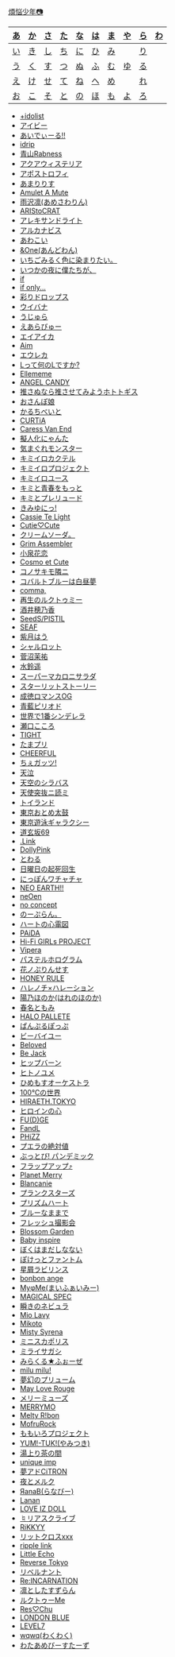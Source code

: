 [煩悩少年📷️](about.md)

| [あ](#a) | [か](#ka) | [さ](#sa) | [た](#ta) | [な](#na) | [は](#ha) | [ま](#ma) | [や](#ya) | [ら](#ra) | [わ](#wa) |
| :-:      | :-:       | :-:       | :-:       | :-:       | :-:       | :-:       | :-:       | :-:       | :-:       |
| [い](#i) | [き](#ki) | [し](#si) | [ち](#ti) | [に](#ni) | [ひ](#hi) | [み](#mi) |           | [り](#ri) |           |
| [う](#u) | [く](#ku) | [す](#su) | [つ](#tu) | [ぬ](#nu) | [ふ](#hu) | [む](#mu) | [ゆ](#yu) | [る](#ru) |           |
| [え](#e) | [け](#ke) | [せ](#se) | [て](#te) | [ね](#ne) | [へ](#he) | [め](#me) |           | [れ](#re) |           |
| [お](#o) | [こ](#ko) | [そ](#so) | [と](#to) | [の](#no) | [ほ](#ho) | [も](#mo) | [よ](#yo) | [ろ](#ro) |           |

- <a id="a" href="https://x.com/search?f=live&q=from%3Ameisou_shounen+%23%E3%82%A2%E3%82%A4%E3%83%89%E3%83%AA%E3%82%B9%E3%83%88+OR+%23idolist">+idolist</a>
- [アイビー](https://x.com/search?f=live&q=from%3Ameisou_shounen+%23%E3%82%AB%E3%82%BF%E3%82%AB%E3%83%8A%E3%82%A2%E3%82%A4%E3%83%93%E3%83%BC)
- [あいでぃーる!!](https://x.com/search?f=live&q=from%3Ameisou_shounen+%23%E3%81%82%E3%81%84%E3%81%A7%E3%81%83%E3%83%BC%E3%82%8B)
- [idrip](https://x.com/search?f=live&q=from%3Ameisou_shounen+%23idrip)
- [青山Rabness](https://x.com/search?f=live&q=from%3Ameisou_shounen+%23%E9%9D%92%E3%83%A9%E3%83%93)
- [アクアウィステリア](https://x.com/search?f=live&q=from%3Ameisou_shounen+%23%E3%82%A2%E3%82%AF%E3%82%A2%E3%82%A6%E3%82%A3%E3%82%B9%E3%83%86%E3%83%AA%E3%82%A2+OR+%23%E3%82%A2%E3%82%AF%E3%82%A6%E3%82%A3%E3%82%B9)
- [アポストロフィ](https://x.com/search?f=live&q=from%3Ameisou_shounen+%23%E3%82%A2%E3%83%9D%E3%82%B9%E3%83%88%E3%83%AD%E3%83%95%E3%82%A3)
- [あまりりす](https://x.com/search?f=live&q=from%3Ameisou_shounen+%23%E3%81%82%E3%81%BE%E3%82%8A%E3%82%8A%E3%81%99)
- [Amulet A Mute](https://x.com/search?f=live&q=from%3Ameisou_shounen+%23%E3%81%82%E3%82%80%E3%81%82%E3%82%80)
- [雨沢凛(あめさわりん)](https://x.com/search?f=live&q=from%3Ameisou_shounen+%23%E9%9B%A8%E6%B2%A2%E5%87%9B)
- [ARIStoCRAT](https://x.com/search?f=live&q=from%3Ameisou_shounen+%23%E3%82%A2%E3%83%AA%E3%82%AF%E3%83%A9+OR+%23ARIStoCRAT)
- [アレキサンドライト](https://x.com/search?f=live&q=from%3Ameisou_shounen+%23%E3%82%A2%E3%83%AC%E3%82%AD%E3%82%B5%E3%83%B3%E3%83%89%E3%83%A9%E3%82%A4%E3%83%88)
- [アルカナビス](https://x.com/search?f=live&q=from%3Ameisou_shounen+%23%E3%82%A2%E3%83%AB%E3%82%AB%E3%83%8A%E3%83%93%E3%82%B9)
- [あわこい](https://x.com/search?f=live&q=from%3Ameisou_shounen+%23%E3%81%82%E3%82%8F%E3%81%93%E3%81%84)
- [&One(あんどわん)](https://x.com/search?f=live&q=from%3Ameisou_shounen+%23%E3%82%A2%E3%83%B3%E3%83%89%E3%83%AF%E3%83%B3)
- <a id="i" href="https://x.com/search?f=live&q=from%3Ameisou_shounen+%23%E3%81%84%E3%81%A1%E3%81%BF%E3%82%8B">いちごみるく色に染まりたい。</a>
- [いつかの夜に僕たちが、](https://x.com/search?f=live&q=from%3Ameisou_shounen+%23%E3%81%84%E3%81%A4%E3%81%8B%E3%81%AE%E5%A4%9C%E3%81%AB%E5%83%95%E3%81%9F%E3%81%A1%E3%81%8C)
- [if](https://x.com/search?f=live&q=from%3Ameisou_shounen+%23%E3%81%84%E3%81%B5%E3%81%97%E3%82%87%E3%81%A3%E3%81%A8)
- [if only...](https://x.com/search?f=live&q=from%3Ameisou_shounen+%23%E3%81%84%E3%81%B5%E3%81%8A%E3%82%93)
- [彩りドロップス](https://x.com/search?f=live&q=from%3Ameisou_shounen+%23%E5%BD%A9%E3%82%8A%E3%83%89%E3%83%AD%E3%83%83%E3%83%97%E3%82%B9)
- <a id="u" href="https://x.com/search?f=live&q=from%3Ameisou_shounen+%23%E3%82%A6%E3%82%A4%E3%83%90%E3%83%8A">ウイバナ</a>
- [うじゅら](https://x.com/search?f=live&q=from%3Ameisou_shounen+%23%E3%81%86%E3%81%98%E3%82%85%E3%82%89)
- <a id="e" href="https://x.com/search?f=live&q=from%3Ameisou_shounen+%23%E3%81%88%E3%81%82%E3%82%89%E3%81%B3%E3%82%85%E3%83%BC">えあらびゅー</a>
- [エイアイカ](https://x.com/search?f=live&q=from%3Ameisou_shounen+%23%E3%82%A8%E3%82%A4%E3%82%A2%E3%82%A4%E3%82%AB)
- [Aim](https://x.com/search?f=live&q=from%3Ameisou_shounen+%23Aim)
- [エウレカ](https://x.com/search?f=live&q=from%3Ameisou_shounen+%23%E3%82%A8%E3%82%A6%E3%83%AC%E3%82%AB)
- [Lって何のLですか?](https://x.com/search?f=live&q=from%3Ameisou_shounen+%23L%E3%81%AA%E3%82%93)
- [Ellememe](https://x.com/search?f=live&q=from%3Ameisou_shounen+%23Ellememe)
- [ANGEL CANDY](https://x.com/search?f=live&q=from%3Ameisou_shounen+%23%E3%81%88%E3%82%93%E3%81%A7%E3%81%83%E3%83%BC)
- <a id="o" href="https://x.com/search?f=live&q=from%3Ameisou_shounen+%23%E6%8E%A8%E3%81%95%E3%83%9B%E3%83%88">推さぬなら推させてみようホトトギス</a>
- [おさんぽ娘](https://x.com/search?f=live&q=from%3Ameisou_shounen+%23%E3%81%8A%E3%81%95%E3%82%93%E3%81%BD%E5%A8%98)
- <a id="ka" href="https://x.com/search?f=live&q=from%3Ameisou_shounen+%23%E3%81%8B%E3%82%8B%E3%81%A1%E3%81%B9%E3%81%84%E3%81%A8">かるちべいと</a>
- [CURTiA](https://x.com/search?f=live&q=from%3Ameisou_shounen+%23CURTiA)
- [Caress Van End](https://x.com/search?f=live&q=from%3Ameisou_shounen+%23%E3%82%AB%E3%83%AC%E3%83%90%E3%83%B3)
- <a id="ki" href="https://x.com/search?f=live&q=from%3Ameisou_shounen+%23%E6%93%AC%E4%BA%BA%E5%8C%96%E3%81%AB%E3%82%83%E3%82%93%E3%81%9F+OR+%23%E5%B8%82%E3%83%B6%E8%B0%B7%E5%87%AA%E7%B4%97">擬人化にゃんた</a>
- [気まぐれモンスター](https://x.com/search?f=live&q=from%3Ameisou_shounen+%23%E3%81%90%E3%82%8C%E3%82%82%E3%82%93%E5%86%99%E7%9C%9F+OR+%23%E3%81%90%E3%82%8C%E3%82%82%E3%82%93)
- [キミイロカクテル](https://x.com/search?f=live&q=from%3Ameisou_shounen+%23%E3%82%AD%E3%83%9F%E3%82%AB%E3%82%AF)
- [キミイロプロジェクト](https://x.com/search?f=live&q=from%3Ameisou_shounen+%23%E3%82%AD%E3%83%9F%E3%82%A4%E3%83%AD%E3%83%97%E3%83%AD%E3%82%B8%E3%82%A7%E3%82%AF%E3%83%88)
- [キミイロユース](https://x.com/search?f=live&q=from%3Ameisou_shounen+%23%E3%82%AD%E3%83%9F%E3%82%A4%E3%83%AD%E3%83%A6%E3%83%BC%E3%82%B9)
- [キミと青春をもっと](https://x.com/search?f=live&q=from%3Ameisou_shounen+%23%E3%82%AD%E3%83%9F%E9%9D%92)
- [キミとプレリュード](https://x.com/search?f=live&q=from%3Ameisou_shounen+%23%E3%82%AD%E3%83%9F%E3%81%A8%E3%83%97%E3%83%AC%E3%83%AA%E3%83%A5%E3%83%BC%E3%83%89)
- [きみゆにっ!](https://x.com/search?f=live&q=from%3Ameisou_shounen+%23%E3%81%8D%E3%81%BF%E3%82%86%E3%81%AB%E3%81%A3)
- [Cassie Te Light](https://x.com/search?f=live&q=from%3Ameisou_shounen+%23%E3%82%AD%E3%83%A3%E3%82%B7%E3%83%86%E3%83%A9)
- [Cutie♡Cute](https://x.com/search?f=live&q=from%3Ameisou_shounen+%23%E3%82%AD%E3%83%A5%E3%83%86%E3%82%A3%E3%82%AD%E3%83%A5)
- <a id="ku" href="https://x.com/search?f=live&q=from%3Ameisou_shounen+%23%E3%82%AF%E3%83%AA%E3%82%BD">クリームソーダ。</a>
- [Grim Assembler](https://x.com/search?f=live&q=from%3Ameisou_shounen+%23%E3%82%B0%E3%83%AA%E3%83%9E%E3%82%B9)
- <span id="ke"></span><a id="ko" href="https://x.com/search?f=live&q=from%3Ameisou_shounen+%23%E5%B0%8F%E6%B3%89%E8%8A%B1%E6%81%8B">小泉花恋</a>
- [Cosmo et Cute](https://x.com/search?f=live&q=from%3Ameisou_shounen+%23%E3%82%B3%E3%82%B9%E3%83%A2%E3%82%A8%E3%82%AD%E3%83%A5%E3%83%BC%E3%83%88)
- [コノサキモ隣ニ](https://x.com/search?f=live&q=from%3Ameisou_shounen+%23%E3%82%B3%E3%83%8E%E3%82%B5%E3%82%AD%E3%83%A2%E9%9A%A3%E3%83%8B)
- [コバルトブルーは白昼夢](https://x.com/search?f=live&q=from%3Ameisou_shounen+%23%E3%82%B3%E3%83%90%E3%83%AB%E3%83%88%E3%83%96%E3%83%AB%E3%83%BC%E3%81%AF%E7%99%BD%E6%98%BC%E5%A4%A2)
- [comma,](https://x.com/search?f=live&q=from%3Ameisou_shounen+%23comma)
- <a id="sa" href="https://x.com/search?f=live&q=from%3Ameisou_shounen+%23%E3%83%AB%E3%82%AF%E3%83%88%E3%82%A5%E3%83%9F%E3%83%BC+OR+%23%E3%83%AB%E3%82%AF%E3%83%88%E3%82%A5%E3%83%9F">再生のルクトゥミー</a>
- [酒井穂乃香](https://x.com/search?f=live&q=from%3Ameisou_shounen+%23%E9%85%92%E4%BA%95%E7%A9%82%E4%B9%83%E9%A6%99)
- <a id="si" href="https://x.com/search?f=live&q=from%3Ameisou_shounen+%23SeedSPISTIL">SeedS/PISTIL</a>
- [SEAF](https://x.com/search?f=live&q=from%3Ameisou_shounen+%23SEAF)
- [紫月はう](https://x.com/search?f=live&q=from%3Ameisou_shounen+%23%E7%B4%AB%E6%9C%88%E3%81%AF%E3%81%86)
- [シャルロット](https://x.com/search?f=live&q=from%3Ameisou_shounen+%23%E3%82%B7%E3%83%A3%E3%83%AB%E3%83%AD%E3%83%83%E3%83%88)
- <a id="su" href="https://x.com/search?f=live&q=from%3Ameisou_shounen+%23%E8%8F%85%E6%B2%BC%E8%8C%89%E7%A5%90">菅沼茉祐</a>
- [水鈴遥](https://x.com/search?f=live&q=from%3Ameisou_shounen+%23%E6%B0%B4%E9%88%B4%E9%81%A5)
- [スーパーマカロニサラダ](https://x.com/search?f=live&q=from%3Ameisou_shounen+%23%E3%82%B9%E3%83%BC%E3%83%91%E3%83%BC%E3%83%9E%E3%82%AB%E3%83%AD%E3%83%8B%E3%82%B5%E3%83%A9%E3%83%80+OR+%23%E3%82%B9%E3%83%91%E3%83%9E%E3%82%AB)
- [スターリットストーリー](https://x.com/search?f=live&q=from%3Ameisou_shounen+%23%E3%82%B9%E3%82%BF%E3%83%BC%E3%83%AA%E3%83%83%E3%83%88%E3%82%B9%E3%83%88%E3%83%BC%E3%83%AA%E3%83%BC)
- <a id="se" href="https://x.com/search?f=live&q=from%3Ameisou_shounen+%23%E6%88%90%E5%BE%B3%E3%83%AD%E3%83%9E%E3%83%B3%E3%82%B9OG">成徳ロマンスOG</a>
- [青藍ピリオド](https://x.com/search?f=live&q=from%3Ameisou_shounen+%23%E8%97%8D%E3%83%94%E3%83%AA)
- [世界で1番シンデレラ](https://x.com/search?f=live&q=from%3Ameisou_shounen+%23%E4%B8%96%E7%95%8C%E3%81%A71%E7%95%AA%E3%82%B7%E3%83%B3%E3%83%87%E3%83%AC%E3%83%A9)
- [瀬口こころ](https://x.com/search?f=live&q=from%3Ameisou_shounen+%23%E7%80%AC%E5%8F%A3%E3%81%93%E3%81%93%E3%82%8D)
- <span id="so"></span><a id="ta" href="https://x.com/search?f=live&q=from%3Ameisou_shounen+%23TIGHT">TIGHT</a>
- [たまプリ](https://x.com/search?f=live&q=from%3Ameisou_shounen+%23%E3%81%9F%E3%81%BE%E3%83%97%E3%83%AA+OR+%23%E3%81%9F%E3%81%BE%E3%81%B7%E3%82%8A)
- <a id="ti" href="https://x.com/search?f=live&q=from%3Ameisou_shounen+%23CHEERFUL">CHEERFUL</a>
- [ちぇガッツ!](https://x.com/search?f=live&q=from%3Ameisou_shounen+%23%E3%81%A1%E3%81%87%E3%82%AC%E3%83%83%E3%83%84)
- <span id="tu"></span><a id="te" href="https://x.com/search?f=live&q=from%3Ameisou_shounen+%23%E5%A4%A9%E6%B3%A3">天泣</a>
- [天空のシラバス](https://x.com/search?f=live&q=from%3Ameisou_shounen+%23%E5%A4%A9%E7%A9%BA%E3%81%AE%E3%82%B7%E3%83%A9%E3%83%90%E3%82%B9)
- [天使突抜ニ読ミ](https://x.com/search?f=live&q=from%3Ameisou_shounen+%23%E3%83%84%E3%82%AD%E3%83%A8%E3%83%9F)
- <a id="to" href="https://x.com/search?f=live&q=from%3Ameisou_shounen+%23%E3%83%88%E3%82%A4%E3%83%A9%E3%83%B3%E3%83%89">トイランド</a>
- [東京おとめ太鼓](https://x.com/search?f=live&q=from%3Ameisou_shounen+%23%E3%81%8A%E3%81%A8%E3%82%81%E3%83%95%E3%82%A9%E3%83%88)
- [東京遊泳ギャラクシー](https://x.com/search?f=live&q=from%3Ameisou_shounen+%23%E6%9D%B1%E4%BA%AC%E9%81%8A%E6%B3%B3%E3%82%AE%E3%83%A3%E3%83%A9%E3%82%AF%E3%82%B7%E3%83%BC)
- [道玄坂69](https://x.com/search?f=live&q=from%3Ameisou_shounen+%23%E9%81%93%E7%8E%84%E5%9D%8269)
- [.Link](https://x.com/search?f=live&q=from%3Ameisou_shounen+%23%E3%81%A9%E3%81%A3%E3%81%A8%E3%82%8A%E3%82%93%E3%81%8F)
- [DollyPink](https://x.com/search?f=live&q=from%3Ameisou_shounen+%23DollyPink)
- [とわる](https://x.com/search?f=live&q=from%3Ameisou_shounen+%23%E3%81%A8%E3%82%8F%E3%82%8B)
- <span id="na"></span><a id="ni" href="https://x.com/search?f=live&q=from%3Ameisou_shounen+%23%E3%83%8B%E3%83%81%E3%82%AB%E3%82%A4">日曜日の起死回生</a>
- [にっぽんワチャチャ](https://x.com/search?f=live&q=from%3Ameisou_shounen+%23%E3%81%AB%E3%81%A3%E3%81%BD%E3%82%93%E3%83%AF%E3%83%81%E3%83%A3%E3%83%81%E3%83%A3)
- <span id="nu"></span><a id="ne" href="https://x.com/search?f=live&q=from%3Ameisou_shounen+%23%E3%83%8D%E3%82%AA%E3%82%A2%E3%82%B9%E6%92%AE%E5%BD%B1%E9%83%A8">NEO EARTH!!</a>
- [neOen](https://x.com/search?f=live&q=from%3Ameisou_shounen+%23neOen)
- <a id="no" href="https://x.com/search?f=live&q=from%3Ameisou_shounen+%23%E3%81%AE%E3%83%BC%E3%81%93%E3%82%93">no concept</a>
- [のーぷらん。](https://x.com/search?f=live&q=from%3Ameisou_shounen+%23%E3%81%AE%E3%83%BC%E3%81%B7%E3%82%89%E3%82%93)
- <a id="ha" href="https://x.com/search?f=live&q=from%3Ameisou_shounen+%23%E3%83%8F%E3%83%88%E9%9B%BB">ハートの心電図</a>
- [PAiDA](https://x.com/search?f=live&q=from%3Ameisou_shounen+%23PAiDA)
- [Hi-Fi GIRLs PROJECT](https://x.com/search?f=live&q=from%3Ameisou_shounen+%23HiFiGL)
- [Vipera](https://x.com/search?f=live&q=from%3Ameisou_shounen+%23Vipera)
- [パステルホログラム](https://x.com/search?f=live&q=from%3Ameisou_shounen+%23%E3%83%91%E3%82%B9%E3%83%86%E3%83%AB%E3%83%9B%E3%83%AD%E3%82%B0%E3%83%A9%E3%83%A0)
- [花ノぷりんせす](https://x.com/search?f=live&q=from%3Ameisou_shounen+%23%E8%8A%B1%E3%81%B7%E3%82%8A)
- [HONEY RULE](https://x.com/search?f=live&q=from%3Ameisou_shounen+%23%E3%81%AF%E3%81%AB%E3%82%8B%E3%82%8B)
- [ハレノチ×ハレーション](https://x.com/search?f=live&q=from%3Ameisou_shounen+%23%E3%83%8F%E3%83%AC%E3%83%8F%E3%83%AC)
- [陽乃ほのか(はれのほのか)](https://x.com/search?f=live&q=from%3Ameisou_shounen+%23%E9%99%BD%E4%B9%83%E3%81%BB%E3%81%AE%E3%81%8B)
- [春名ともみ](https://x.com/search?f=live&q=from%3Ameisou_shounen+%23%E6%98%A5%E5%90%8D%E3%81%A8%E3%82%82%E3%81%BF)
- [HALO PALLETE](https://x.com/search?f=live&q=from%3Ameisou_shounen+%23%E3%83%8F%E3%83%AD%E3%83%91%E3%83%AC)
- [ぱんぷるぽっぷ](https://x.com/search?f=live&q=from%3Ameisou_shounen+%23%E3%81%B1%E3%82%93%E3%81%B7%E3%82%8B%E3%81%BD%E3%81%A3%E3%81%B7)
- <a id="hi" href="https://x.com/search?f=live&q=from%3Ameisou_shounen+%23%E3%83%93%E3%83%BC%E3%83%90%E3%82%A4%E3%83%A6%E3%83%BC">ビーバイユー</a>
- [Beloved](https://x.com/search?f=live&q=from%3Ameisou_shounen+%23%E3%81%B3%E3%83%BC%E3%82%89%E3%81%B6%E3%81%B5%E3%81%89%E3%81%A8)
- [Be Jack](https://x.com/search?f=live&q=from%3Ameisou_shounen+%23BeJack)
- [ヒップバーン](https://x.com/search?f=live&q=from%3Ameisou_shounen+%23%E3%83%92%E3%83%83%E3%83%97%E3%83%90%E3%83%BC%E3%83%B3)
- [ヒトノユメ](https://x.com/search?f=live&q=from%3Ameisou_shounen+%23%E3%83%92%E3%83%88%E3%83%8E%E3%83%A6%E3%83%A1)
- [ひめもすオーケストラ](https://x.com/search?f=live&q=from%3Ameisou_shounen+%23%E3%81%B2%E3%82%81%E3%82%82%E3%81%99%E3%82%AA%E3%83%BC%E3%82%B1%E3%82%B9%E3%83%88%E3%83%A9+OR+%23%E3%81%B2%E3%82%81%E3%82%AA%E3%82%B1)
- [100℃の世界](https://x.com/search?f=live&q=from%3Ameisou_shounen+%23100%E5%BA%A6%E3%81%AE%E4%B8%96%E7%95%8C)
- [HIRAETH.TOKYO](https://x.com/search?f=live&q=from%3Ameisou_shounen+%23%E3%83%92%E3%83%A9%E3%82%A8%E3%82%B9%E3%83%88%E3%83%BC%E3%82%AD%E3%83%A7%E3%83%BC+OR+%23%E3%81%88%E3%81%82%E3%82%89%E3%81%B3%E3%82%85%E3%83%BC)
- [ヒロインの心](https://x.com/search?f=live&q=from%3Ameisou_shounen+%23%E3%83%92%E3%83%AD%E3%82%A4%E3%83%B3%E3%81%AE%E5%BF%83)
- <a id="hu" href="https://x.com/search?f=live&q=from%3Ameisou_shounen+%23%E3%81%B5%E3%81%81%E3%81%A3%E3%81%98">FU(D)GE</a>
- [FandL](https://x.com/search?f=live&q=from%3Ameisou_shounen+%23FandL)
- [PHiZZ](https://x.com/search?f=live&q=from%3Ameisou_shounen+%23PHiZZ)
- [プエラの絶対値](https://x.com/search?f=live&q=from%3Ameisou_shounen+%23%E3%83%97%E3%82%A8%E3%83%A9%E3%81%AE%E7%B5%B6%E5%AF%BE%E5%80%A4)
- [ぶっとび! パンデミック](https://x.com/search?f=live&q=from%3Ameisou_shounen+%23%E3%81%B6%E3%81%A3%E3%83%91%E3%83%B3)
- [フラップアップ⤴︎](https://x.com/search?f=live&q=from%3Ameisou_shounen+%23%E3%83%95%E3%83%A9%E3%83%83%E3%83%97%E3%82%A2%E3%83%83%E3%83%97)
- [Planet Merry](https://x.com/search?f=live&q=from%3Ameisou_shounen+%23%E3%83%97%E3%83%A9%E3%83%A1%E3%83%AA)
- [Blancanie](https://x.com/search?f=live&q=from%3Ameisou_shounen+%23Blancanie)
- [プランクスターズ](https://x.com/search?f=live&q=from%3Ameisou_shounen+%23%E3%83%97%E3%83%A9%E3%83%B3%E3%82%AF%E3%82%B9%E3%82%BF%E3%83%BC%E3%82%BA)
- [プリズムハート](https://x.com/search?f=live&q=from%3Ameisou_shounen+%23%E3%83%97%E3%83%AA%E3%82%BA%E3%83%A0%E3%83%8F%E3%83%BC%E3%83%88)
- [ブルーなままで](https://x.com/search?f=live&q=from%3Ameisou_shounen+%23%E3%83%96%E3%83%AB%E3%83%BC%E3%81%AA%E3%81%BE%E3%81%BE%E3%81%A7)
- [フレッシュ撮影会](https://x.com/search?f=live&q=from%3Ameisou_shounen+%23%E3%83%95%E3%83%AC%E3%83%83%E3%82%B7%E3%83%A5%E6%92%AE%E5%BD%B1%E4%BC%9A)
- [Blossom Garden](https://x.com/search?f=live&q=from%3Ameisou_shounen+%23BlossomGarden)
- <a id="he" href="https://x.com/search?f=live&q=from%3Ameisou_shounen+%23%E3%83%99%E3%83%93%E3%82%B9%E3%83%91">Baby inspire</a>
- <a id="ho" href="https://x.com/search?f=live&q=from%3Ameisou_shounen+%23%E3%81%BC%E3%81%8F%E3%81%97%E3%81%AA">ぼくはまだしなない</a>
- [ぽけっとファントム](https://x.com/search?f=live&q=from%3Ameisou_shounen+%23%E3%81%BD%E3%81%91%E3%81%A3%E3%81%A8%E3%83%95%E3%82%A1%E3%83%B3%E3%83%88%E3%83%A0)
- [星屑ラビリンス](https://x.com/search?f=live&q=from%3Ameisou_shounen+%23%E6%98%9F%E5%B1%91%E3%83%A9%E3%83%93%E3%83%AA%E3%83%B3%E3%82%B9)
- [bonbon ange](https://x.com/search?f=live&q=from%3Ameisou_shounen+%23bonbonange)
- <a id="ma" href="https://x.com/search?f=live&q=from%3Ameisou_shounen+%23%E3%81%BE%E3%81%84%E3%81%BF%E3%83%BC%E6%92%AE%E5%BD%B1%E9%83%A8+OR+%23%E3%81%BE%E3%81%84%E3%81%BF%E3%83%BC">MyφMe(まいふぁいみー)</a>
- [MAGICAL SPEC](https://x.com/search?f=live&q=from%3Ameisou_shounen+%23%E3%83%9E%E3%82%B8%E3%82%B9%E3%83%9A)
- [瞬きのネビュラ](https://x.com/search?f=live&q=from%3Ameisou_shounen+%23%E7%9E%AC%E3%81%8D%E3%81%AE%E3%83%8D%E3%83%93%E3%83%A5%E3%83%A9+OR+%23%E3%81%BE%E3%81%9F%E3%83%8D)
- <a id="mi" href="https://x.com/search?f=live&q=from%3Ameisou_shounen+%23%E3%83%9F%E3%82%AA%E3%83%A9%E3%83%93">Mio Lavy</a>
- [Mikoto](https://x.com/search?f=live&q=from%3Ameisou_shounen+%23Mikoto)
- [Misty Syrena](https://x.com/search?f=live&q=from%3Ameisou_shounen+%23MistySyrena)
- [ミニスカポリス](https://x.com/search?f=live&q=from%3Ameisou_shounen+%23%E3%83%9F%E3%83%8B%E3%82%B9%E3%82%AB%E3%83%9D%E3%83%AA%E3%82%B9)
- [ミライサガシ](https://x.com/search?f=live&q=from%3Ameisou_shounen+%23%E3%83%9F%E3%83%A9%E3%82%B5%E3%82%AC%E3%83%95%E3%82%A9%E3%83%88)
- [みらくる★ふぉーぜ](https://x.com/search?f=live&q=from%3Ameisou_shounen+%23%E3%81%BF%E3%82%89%E3%81%8F%E3%82%8B%E3%81%B5%E3%81%89%E3%83%BC%E3%81%9C)
- [milu milu!](https://x.com/search?f=live&q=from%3Ameisou_shounen+%23%E3%83%9F%E3%83%AB%E3%83%9F%E3%83%AB)
- <a id="mu" href="https://x.com/search?f=live&q=from%3Ameisou_shounen+%23%E3%82%80%E3%80%9C%E3%81%B7%E3%82%8A">夢幻のプリューム</a>
- <a id="me" href="https://x.com/search?f=live&q=from%3Ameisou_shounen+%23%E3%83%A1%E3%82%A4%E3%83%A9%E3%83%96">May Love Rouge</a>
- [メリーミューズ](https://x.com/search?f=live&q=from%3Ameisou_shounen+%23%E3%83%A1%E3%83%AA%E3%83%BC%E3%83%9F%E3%83%A5%E3%83%BC%E3%82%BA)
- [MERRYMO](https://x.com/search?f=live&q=from%3Ameisou_shounen+%23MERRYMO)
- [Melty R!bon](https://x.com/search?f=live&q=from%3Ameisou_shounen+%23%E3%82%81%E3%82%8B%E3%82%8A%E3%81%BC)
- <a id="mo" href="https://x.com/search?f=live&q=from%3Ameisou_shounen+%23%E3%83%A2%E3%83%95%E3%83%AB%E3%83%AD%E3%83%83%E3%82%AF">MofruRock</a>
- [ももいろプロジェクト](https://x.com/search?f=live&q=from%3Ameisou_shounen+%23%E3%82%82%E3%82%82%E3%81%84%E3%82%8D%E3%83%97%E3%83%AD%E3%82%B8%E3%82%A7%E3%82%AF%E3%83%88)
- <a id="ya" href="https://x.com/search?f=live&q=from%3Ameisou_shounen+%23YMTK">YUM!-TUK!(やみつき)</a>
- <a id="yu" href="https://x.com/search?f=live&q=from%3Ameisou_shounen+%23%E6%B9%AF%E4%B8%8A%E3%82%8A%E8%8C%B6%E3%81%AE%E9%96%93">湯上り茶の間</a>
- [unique imp](https://x.com/search?f=live&q=from%3Ameisou_shounen+%23%E3%83%A6%E3%83%8B%E3%83%97)
- [夢アドCiTRON](https://x.com/search?f=live&q=from%3Ameisou_shounen+%23%E5%A4%A2%E3%82%A2%E3%83%89%E3%82%B7%E3%83%88%E3%83%AD%E3%83%B3)
- <a id="yo" href="https://x.com/search?f=live&q=from%3Ameisou_shounen+%23%E3%82%88%E3%82%8B%E3%82%81%E3%82%8B">夜とメルク</a>
- <a id="ra" href="https://x.com/search?f=live&q=from%3Ameisou_shounen+%23%D0%AFanaB">ЯanaB(らなびー)</a>
- [Lanan](https://x.com/search?f=live&q=from%3Ameisou_shounen+%23Lanan)
- [LOVE IZ DOLL](https://x.com/search?f=live&q=from%3Ameisou_shounen+%23LOVE_IZ_DOLL)
- <a id="ri" href="https://x.com/search?f=live&q=from%3Ameisou_shounen+%23%E3%83%AA%E3%82%A2%E3%82%B9%E3%82%AF%E3%83%A9%E3%82%A4%E3%83%96">♮リアスクライブ</a>
- [RiKKYY](https://x.com/search?f=live&q=from%3Ameisou_shounen+%23RiKKYY)
- [リットクロスxxx](https://x.com/search?f=live&q=from%3Ameisou_shounen+%23%E3%83%AA%E3%83%88%E3%82%AF%E3%83%ADxxx)
- [ripple link](https://x.com/search?f=live&q=from%3Ameisou_shounen+%23ripplelink)
- [Little Echo](https://x.com/search?f=live&q=from%3Ameisou_shounen+%23%E3%83%AA%E3%83%88%E3%82%A8%E3%82%B3)
- [Reverse Tokyo](https://x.com/search?f=live&q=from%3Ameisou_shounen+%23%E3%83%AA%E3%83%90%E3%82%B9%E3%83%88)
- [リベルナント](https://x.com/search?f=live&q=from%3Ameisou_shounen+%23%E3%83%AA%E3%83%99%E3%83%AB%E3%83%8A%E3%83%B3%E3%83%88+OR+%23%E3%81%8A%E3%81%95%E3%82%93%E3%81%BD%E5%A8%98)
- [Re:INCARNATION](https://x.com/search?f=live&q=from%3Ameisou_shounen+%23%E3%83%AA%E3%83%B3%E3%82%AB%E3%83%8D)
- [凛としたすずらん](https://x.com/search?f=live&q=from%3Ameisou_shounen+%23%E5%87%9B%E3%81%A8%E3%81%97%E3%81%9F%E3%81%99%E3%81%9A%E3%82%89%E3%82%93)
- <a id="ru" href="https://x.com/search?f=live&q=from%3Ameisou_shounen+%23%E3%83%AB%E3%82%AF%E3%83%88%E3%82%A5%E3%83%9F">ルクトゥーMe</a>
- [Res♡Chu](https://x.com/search?f=live&q=from%3Ameisou_shounen+%23%E3%82%8C%E3%81%99%E3%81%A1%E3%82%85%E3%83%BC)
- [LONDON BLUE](https://x.com/search?f=live&q=from%3Ameisou_shounen+%23%E3%83%AD%E3%83%B3%E3%83%96%E3%83%AB)
- <a id="re" href="https://x.com/search?f=live&q=from%3Ameisou_shounen+%23LEVEL7">LEVEL7</a>
- <span id="ro"></span><a id="wa" href="https://x.com/search?f=live&q=from%3Ameisou_shounen+%23wqwq">wqwq(わくわく)</a>
- [わたあめびーすたーず](https://x.com/search?f=live&q=from%3Ameisou_shounen+%23%E3%82%8F%E3%81%9F%E3%81%B3%E3%83%BC)

<br><br><br><br><br><br><br><br><br><br><br><br><br><br><br><br><br><br><br><br>
